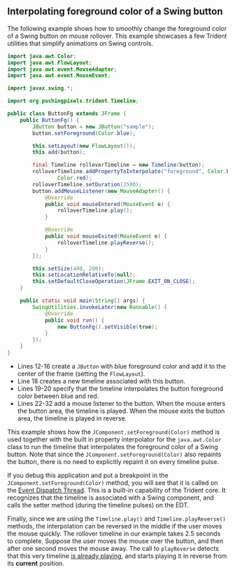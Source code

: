 ## Interpolating foreground color of a Swing button
The following example shows how to smoothly change the foreground color of a Swing button on mouse rollover. This example showcases a few Trident utilities that simplify animations on Swing controls.

```java
import java.awt.Color;
import java.awt.FlowLayout;
import java.awt.event.MouseAdapter;
import java.awt.event.MouseEvent;

import javax.swing.*;

import org.pushingpixels.trident.Timeline;

public class ButtonFg extends JFrame {
	public ButtonFg() {
		JButton button = new JButton("sample");
		button.setForeground(Color.blue);

		this.setLayout(new FlowLayout());
		this.add(button);

		final Timeline rolloverTimeline = new Timeline(button);
		rolloverTimeline.addPropertyToInterpolate("foreground", Color.blue,
				Color.red);
		rolloverTimeline.setDuration(2500);
		button.addMouseListener(new MouseAdapter() {
			@Override
			public void mouseEntered(MouseEvent e) {
				rolloverTimeline.play();
			}

			@Override
			public void mouseExited(MouseEvent e) {
				rolloverTimeline.playReverse();
			}
		});

		this.setSize(400, 200);
		this.setLocationRelativeTo(null);
		this.setDefaultCloseOperation(JFrame.EXIT_ON_CLOSE);
	}

	public static void main(String[] args) {
		SwingUtilities.invokeLater(new Runnable() {
			@Override
			public void run() {
				new ButtonFg().setVisible(true);
			}
		});
	}
}
```

* Lines 12-16 create a `JButton` with blue foreground color and add it to the center of the frame (setting the `FlowLayout`).
* Line 18 creates a new timeline associated with this button.
* Lines 19-20 specify that the timeline interpolates the button foreground color between blue and red.
* Lines 22-32 add a mouse listener to the button. When the mouse enters the button area, the timeline is played. When the mouse exits the button area, the timeline is played in reverse.

This example shows how the `JComponent.setForeground(Color)` method is used together with the built in property interpolator for the `java.awt.Color` class to run the timeline that interpolates the foreground color of a Swing button. Note that since the `JComponent.setForeground(Color)` also repaints the button, there is no need to explicitly repaint it on every timeline pulse.

If you debug this application and put a breakpoint in the `JComponent.setForeground(Color)` method, you will see that it is called on the [Event Dispatch Thread](http://www.javaworld.com/javaworld/jw-08-2007/jw-08-swingthreading.html). This is a built-in capability of the Trident core. It recognizes that the timeline is associated with a Swing component, and calls the setter method (during the timeline pulses) on the EDT.

Finally, since we are using the `Timeline.play()` and `Timeline.playReverse()` methods, the interpolation can be reversed in the middle if the user moves the mouse quickly. The rollover timeline in our example takes 2.5 seconds to complete. Suppose the user moves the mouse over the button, and then after one second moves the mouse away. The call to `playReverse` detects that this very timeline [is already playing](TimelineLifecycle.md), and starts playing it in reverse from its **current** position.
